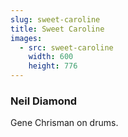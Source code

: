 ```yaml
---
slug: sweet-caroline
title: Sweet Caroline
images:
  - src: sweet-caroline
    width: 600
    height: 776
---
```

### Neil Diamond

Gene Chrisman on drums.

<div data-player="4F_RCWVoL4s"></div>